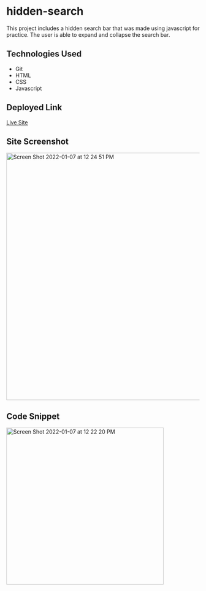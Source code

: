 # hidden-search

This project includes a hidden search bar that was made using javascript for practice. The user is able to expand and collapse the search bar.

## Technologies Used 

* Git
* HTML
* CSS
* Javascript

## Deployed Link 

[Live Site](https://gabrielcrosetti.github.io/hidden-search/)

## Site Screenshot

<img width="646" alt="Screen Shot 2022-01-07 at 12 24 51 PM" src="https://user-images.githubusercontent.com/89226867/148589479-9f0bc5a2-70d0-437b-8c25-1ed590a569cd.png">

## Code Snippet

<img width="410" alt="Screen Shot 2022-01-07 at 12 22 20 PM" src="https://user-images.githubusercontent.com/89226867/148589412-7f7a028b-6e23-4d59-a27d-d2508207cebd.png">

